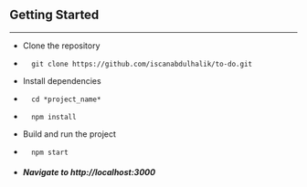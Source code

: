 ## Getting Started

------------


- Clone the repository
- 
		git clone https://github.com/iscanabdulhalik/to-do.git
		
		
- Install dependencies
- 
		cd *project_name*
-
		npm install
		
		
- Build and run the project
- 
		npm start
		
		
		
- ##### Navigate to http://localhost:3000
